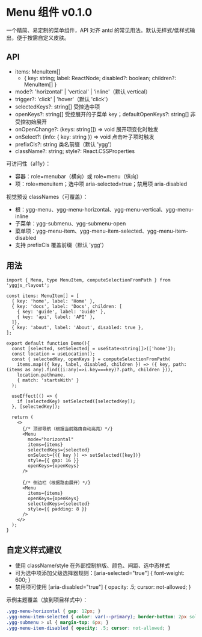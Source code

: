 # Menu 组件 v0.1.0

一个精简、易定制的菜单组件，API 对齐 antd 的常见用法。默认无样式/低样式输出，便于按需自定义皮肤。

## API
- items: MenuItem[]
  - { key: string; label: ReactNode; disabled?: boolean; children?: MenuItem[] }
- mode?: 'horizontal' | 'vertical' | 'inline'（默认 vertical）
- trigger?: 'click' | 'hover'（默认 'click'）
- selectedKeys?: string[] 受控选中项
- openKeys?: string[] 受控展开的子菜单 key；defaultOpenKeys?: string[] 非受控初始展开
- onOpenChange?: (keys: string[]) => void 展开项变化时触发
- onSelect?: (info: { key: string }) => void 点击叶子项时触发
- prefixCls?: string 类名前缀（默认 'ygg'）
- className?: string; style?: React.CSSProperties

可访问性（a11y）：
- 容器：role=menubar（横向）或 role=menu（纵向）
- 项：role=menuitem；选中项 aria-selected=true；禁用项 aria-disabled

视觉预设 classNames（可覆盖）：
- 根：ygg-menu、ygg-menu-horizontal、ygg-menu-vertical、ygg-menu-inline
- 子菜单：ygg-submenu、ygg-submenu-open
- 菜单项：ygg-menu-item、ygg-menu-item-selected、ygg-menu-item-disabled
- 支持 prefixCls 覆盖前缀（默认 'ygg'）

## 用法
```tsx
import { Menu, type MenuItem, computeSelectionFromPath } from 'yggjs_rlayout';

const items: MenuItem[] = [
  { key: 'home', label: 'Home' },
  { key: 'docs', label: 'Docs', children: [
    { key: 'guide', label: 'Guide' },
    { key: 'api', label: 'API' },
  ]},
  { key: 'about', label: 'About', disabled: true },
];

export default function Demo(){
  const [selected, setSelected] = useState<string[]>(['home']);
  const location = useLocation();
  const { selectedKey, openKeys } = computeSelectionFromPath(
    items.map(({ key, label, disabled, children }) => ({ key, path: (items as any).find((i:any)=>i.key===key)?.path, children })),
    location.pathname,
    { match: 'startsWith' }
  );

  useEffect(() => {
    if (selectedKey) setSelected([selectedKey]);
  }, [selectedKey]);

  return (
    <>
      {/* 顶部导航（根据当前路由自动高亮）*/}
      <Menu
        mode="horizontal"
        items={items}
        selectedKeys={selected}
        onSelect={({ key }) => setSelected([key])}
        style={{ gap: 16 }}
        openKeys={openKeys}
      />

      {/* 侧边栏（根据路由展开）*/}
      <Menu
        items={items}
        openKeys={openKeys}
        selectedKeys={selected}
        style={{ padding: 8 }}
      />
    </>
  );
}
```

## 自定义样式建议
- 使用 className/style 在外部控制排版、颜色、间距、选中态样式
- 可为选中项添加父级选择器规则：[aria-selected="true"] { font-weight: 600; }
- 禁用项可使用 [aria-disabled="true"] { opacity: .5; cursor: not-allowed; }

示例主题覆盖（放到项目样式中）：
```css
.ygg-menu-horizontal { gap: 12px; }
.ygg-menu-item-selected { color: var(--primary); border-bottom: 2px solid var(--primary); }
.ygg-submenu > ul { margin-top: 6px; }
.ygg-menu-item-disabled { opacity: .5; cursor: not-allowed; }
```

